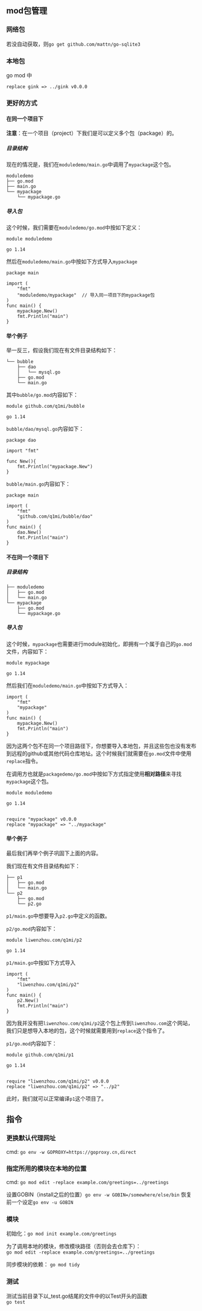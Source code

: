 ## mod包管理

### 网络包

若没自动获取，则```go get github.com/mattn/go-sqlite3 ```

### 本地包

go mod 中

```replace gink => ../gink v0.0.0```

### 更好的方式

#### 在同一个项目下

**注意**：在一个项目（project）下我们是可以定义多个包（package）的。

##### 目录结构

现在的情况是，我们在`moduledemo/main.go`中调用了`mypackage`这个包。

```
moduledemo
├── go.mod
├── main.go
└── mypackage
    └── mypackage.go
```

##### 导入包

这个时候，我们需要在`moduledemo/go.mod`中按如下定义：

```
module moduledemo

go 1.14
```

然后在`moduledemo/main.go`中按如下方式导入`mypackage`

```
package main

import (
    "fmt"
    "moduledemo/mypackage"  // 导入同一项目下的mypackage包
)
func main() {
    mypackage.New()
    fmt.Println("main")
}
```

#### 举个例子

举一反三，假设我们现在有文件目录结构如下：

```
└── bubble
    ├── dao
    │   └── mysql.go
    ├── go.mod
    └── main.go
```

其中`bubble/go.mod`内容如下：

```
module github.com/q1mi/bubble

go 1.14
```

`bubble/dao/mysql.go`内容如下：

```
package dao

import "fmt"

func New(){
    fmt.Println("mypackage.New")
}
```

`bubble/main.go`内容如下：

```
package main

import (
    "fmt"
    "github.com/q1mi/bubble/dao"
)
func main() {
    dao.New()
    fmt.Println("main")
}
```

#### 不在同一个项目下

##### 目录结构

```
├── moduledemo
│   ├── go.mod
│   └── main.go
└── mypackage
    ├── go.mod
    └── mypackage.go
```

##### 导入包

这个时候，`mypackage`也需要进行module初始化，即拥有一个属于自己的`go.mod`文件，内容如下：

```
module mypackage

go 1.14
```

然后我们在`moduledemo/main.go`中按如下方式导入：

```
import (
    "fmt"
    "mypackage"
)
func main() {
    mypackage.New()
    fmt.Println("main")
}
```

因为这两个包不在同一个项目路径下，你想要导入本地包，并且这些包也没有发布到远程的github或其他代码仓库地址。这个时候我们就需要在`go.mod`文件中使用`replace`指令。

在调用方也就是`packagedemo/go.mod`中按如下方式指定使用**相对路径**来寻找`mypackage`这个包。

```
module moduledemo

go 1.14


require "mypackage" v0.0.0
replace "mypackage" => "../mypackage"
```

#### 举个例子

最后我们再举个例子巩固下上面的内容。

我们现在有文件目录结构如下：

```
├── p1
│   ├── go.mod
│   └── main.go
└── p2
    ├── go.mod
    └── p2.go
```

`p1/main.go`中想要导入`p2.go`中定义的函数。

`p2/go.mod`内容如下：

```
module liwenzhou.com/q1mi/p2

go 1.14
```

`p1/main.go`中按如下方式导入

```
import (
    "fmt"
    "liwenzhou.com/q1mi/p2"
)
func main() {
    p2.New()
    fmt.Println("main")
}
```

因为我并没有把`liwenzhou.com/q1mi/p2`这个包上传到`liwenzhou.com`这个网站，我们只是想导入本地的包，这个时候就需要用到`replace`这个指令了。

`p1/go.mod`内容如下：

```
module github.com/q1mi/p1

go 1.14


require "liwenzhou.com/q1mi/p2" v0.0.0
replace "liwenzhou.com/q1mi/p2" => "../p2"
```

此时，我们就可以正常编译`p1`这个项目了。





## 指令

### 更换默认代理网址

cmd: ```go env -w GOPROXY=https://goproxy.cn,direct```

### 指定所用的模块在本地的位置

cmd: ```go mod edit -replace example.com/greetings=../greetings```

设置GOBIN（install之后的位置）```go env -w GOBIN=/somewhere/else/bin```
恢复前一个设定```go env -u GOBIN```

### 模块

初始化：```go mod init example.com/greetings```

为了调用本地的模块，修改模块路径（否则会去仓库下）：  
```go mod edit -replace example.com/greetings=../greetings```

同步模块的依赖：
```go mod tidy```

### 测试

测试当前目录下以_test.go结尾的文件中的以Test开头的函数    
```go test```